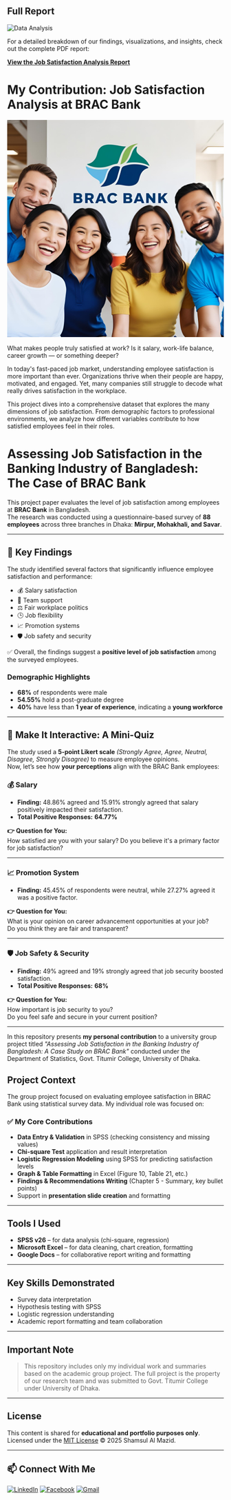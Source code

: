 ## Full Report 
  ![Data Analysis](https://img.shields.io/badge/-Data_Analysis-teal?style=flat-square)


For a detailed breakdown of our findings, visualizations, and insights, check out the complete PDF report:

[**View the Job Satisfaction Analysis Report**](https://github.com/almazid82/job-satisfaction-analysis-contribution/blob/main/B.pdf)




# My Contribution: Job Satisfaction Analysis at BRAC Bank



![Job Satisfaction Analysis of Brac Bank](https://github.com/almazid82/job-satisfaction-analysis-contribution/blob/main/brack%20nak%20happy%20face.jpg)

What makes people truly satisfied at work? Is it salary, work-life balance, career growth — or something deeper?

In today's fast-paced job market, understanding employee satisfaction is more important than ever. Organizations thrive when their people are happy, motivated, and engaged. Yet, many companies still struggle to decode what really drives satisfaction in the workplace.

This project dives into a comprehensive dataset that explores the many dimensions of job satisfaction. From demographic factors to professional environments, we analyze how different variables contribute to how satisfied employees feel in their roles.

# Assessing Job Satisfaction in the Banking Industry of Bangladesh: The Case of BRAC Bank

This project paper evaluates the level of job satisfaction among employees at **BRAC Bank** in Bangladesh.  
The research was conducted using a questionnaire-based survey of **88 employees** across three branches in Dhaka: **Mirpur, Mohakhali, and Savar**.

---

## 📌 Key Findings
The study identified several factors that significantly influence employee satisfaction and performance:
- 💰 Salary satisfaction  
- 👥 Team support  
- ⚖️ Fair workplace politics  
- 🕒 Job flexibility  
- 📈 Promotion systems  
- 🛡️ Job safety and security  

✅ Overall, the findings suggest a **positive level of job satisfaction** among the surveyed employees.

### Demographic Highlights
- **68%** of respondents were male  
- **54.55%** hold a post-graduate degree  
- **40%** have less than **1 year of experience**, indicating a **young workforce**  

---

## 🎯 Make It Interactive: A Mini-Quiz
The study used a **5-point Likert scale** *(Strongly Agree, Agree, Neutral, Disagree, Strongly Disagree)* to measure employee opinions.  
Now, let’s see how **your perceptions** align with the BRAC Bank employees:

### 💰 Salary
- **Finding:** 48.86% agreed and 15.91% strongly agreed that salary positively impacted their satisfaction.  
- **Total Positive Responses:** **64.77%**

**👉 Question for You:**  
How satisfied are you with your salary? Do you believe it's a primary factor for job satisfaction?

---

### 📈 Promotion System
- **Finding:** 45.45% of respondents were neutral, while 27.27% agreed it was a positive factor.

**👉 Question for You:**  
What is your opinion on career advancement opportunities at your job?  
Do you think they are fair and transparent?

---

### 🛡️ Job Safety & Security
- **Finding:** 49% agreed and 19% strongly agreed that job security boosted satisfaction.  
- **Total Positive Responses:** **68%**

**👉 Question for You:**  
How important is job security to you?  
Do you feel safe and secure in your current position?

---



In this repository presents **my personal contribution** to a university group project titled *"Assessing Job Satisfaction in the Banking Industry of Bangladesh: A Case Study on BRAC Bank"* conducted under the Department of Statistics, Govt. Titumir College, University of Dhaka.

## Project Context

The group project focused on evaluating employee satisfaction in BRAC Bank using statistical survey data. My individual role was focused on:

### ✅ My Core Contributions
- **Data Entry & Validation** in SPSS (checking consistency and missing values)
- **Chi-square Test** application and result interpretation
- **Logistic Regression Modeling** using SPSS for predicting satisfaction levels
- **Graph & Table Formatting** in Excel (Figure 10, Table 21, etc.)
- **Findings & Recommendations Writing** (Chapter 5 - Summary, key bullet points)
- Support in **presentation slide creation** and formatting

---

## Tools I Used

- **SPSS v26** – for data analysis (chi-square, regression)
- **Microsoft Excel** – for data cleaning, chart creation, formatting
- **Google Docs** – for collaborative report writing and formatting

---

## Key Skills Demonstrated

- Survey data interpretation
- Hypothesis testing with SPSS
- Logistic regression understanding
- Academic report formatting and team collaboration

---

## Important Note

> This repository includes only my individual work and summaries based on the academic group project. The full project is the property of our research team and was submitted to Govt. Titumir College under University of Dhaka.

---

## License

This content is shared for **educational and portfolio purposes only**.  
Licensed under the [MIT License](LICENSE) © 2025 Shamsul Al Mazid.

---
## 📫 Connect With Me

[![LinkedIn](https://img.shields.io/badge/LinkedIn-blue?style=for-the-badge&logo=linkedin)](https://www.linkedin.com/in/shamsul-al-mazid-073a87286?utm_source=share&utm_campaign=share_via&utm_content=profile&utm_medium=android_app)
[![Facebook](https://img.shields.io/badge/Facebook-1877F2?style=for-the-badge&logo=facebook&logoColor=white)](https://www.facebook.com/sondartara.tara.777)
[![Gmail](https://img.shields.io/badge/Gmail-D14836?style=for-the-badge&logo=gmail&logoColor=white)](mailto:shamsulalmazid@gmail.com)





